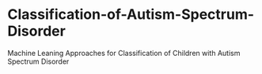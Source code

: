 # Classification-of-Autism-Spectrum-Disorder
Machine Leaning Approaches for Classification of Children with Autism Spectrum Disorder
